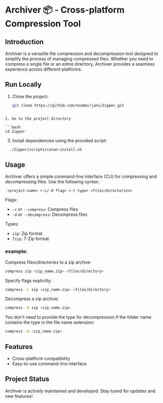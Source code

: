 # Archiver 📦 - Cross-platform Compression Tool

## Introduction

Archiver is a versatile file compression and decompression tool designed to simplify the process of managing compressed files. Whether you need to compress a single file or an entire directory, Archiver provides a seamless experience across different platforms.

## Run Locally

1. Clone the project:

   ```bash
   git clone https://github.com/noammirjani/Zipper.git
   ```

````

2. Go to the project directory

```bash
cd Zipper
````

3. Install dependencies using the provided script:

```bash
  ./Zipper/scripts/conan-install.sh
```

## Usage

Archiver offers a simple command-line interface (CLI) for compressing and decompressing files. Use the following syntax:

` <project-name> <-c/-d flag> <-t type> <files/directories>`

Flags:

- `-c` or `--compress`: Compress files
- `-d` or `--decompress`: Decompress files

Types:

- `zip`: Zip format
- `7zip`: 7-Zip format

### example:

Compress files/directories to a zip archive

```bash
compress zip <zip_name.zip> <files/directory>
```

Specify flags explicitly:

```bash
compress -c zip <zip_name.zip> <files/directory>
```

Decompress a zip archive:

```bash
compress -d zip <zip_name.zip>
```

You don't need to provide the type for decompression if the folder name contains the type in the file name extension:

```bash
compress -d <zip_name.zip>
```

## Features

- Cross-platform compatibility
- Easy-to-use command-line interface

## Project Status

Archiver is actively maintained and developed. Stay tuned for updates and new features!
